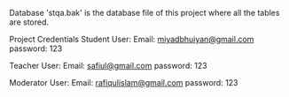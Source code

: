 Database
'stqa.bak' is the database file of this project where all the tables are stored.

Project Credentials
Student User:
Email: miyadbhuiyan@gmail.com
password: 123

Teacher User:
Email: safiul@gmail.com
password: 123

Moderator User:
Email: rafiqulislam@gmail.com
password: 123
